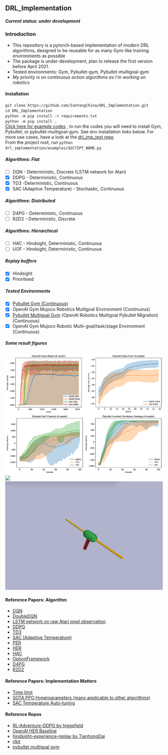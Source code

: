 ## DRL_Implementation
##### Current status: under development

### Introduction
- This repository is a pytorch-based implementation of modern DRL algorithms, designed to be reusable for as many 
Gym-like training environments as possible
- The package is under-development, plan to release the first version before April 2021.
- Tested environments: Gym, Pybullet-gym, Pybullet-multigoal-gym
- *My priority is on continuous action algorithms as I'm working on robotics*

#### Installation
`git clone https://github.com/IanYangChina/DRL_Implementation.git` \
`cd DRL_Implementation` \
`python -m pip install -r requirements.txt`\
`python -m pip install .` \
[Click here for example codes](https://github.com/IanYangChina/DRL_Implementation/tree/master/drl_implementation/examples)
, to run the codes you will need to install Gym, Pybullet, or pybullet-multigoal-gym. See env installation links below.
For more use cases, have a look at the [drl_imp_test repo](https://github.com/IanYangChina/drl_imp_test)\
From the project root, run `python drl_implementation/examples/$SCTIPT_NAME.py`

##### Algorithms: Flat
- [ ] DQN - Deterministic, Discrete (LSTM network for Atari)
- [X] DDPG - Deterministic, Continuous
- [X] TD3 -Deterministic, Continuous
- [X] SAC (Adaptive Temperature) - Stochastic, Continuous

##### Algorithms: Distributed
- [ ] D4PG - Deterministic, Continuous
- [ ] R2D2 - Deterministic, Discrete

##### Algorithms: Hierarchical
- [ ] HAC - Hindsight, Deterministic, Continuous
- [ ] UOF - Hindsight, Deterministic, Continuous

##### Replay buffers
- [X] Hindsight
- [X] Prioritised

##### Tested Environments
- [X] [Pybullet Gym (Continuous)](https://github.com/bulletphysics/bullet3)
- [X] OpenAI Gym Mujoco Robotics Multigoal Environment (Continuous)
- [X] [Pybullet Multigoal Gym](https://github.com/IanYangChina/pybullet_multigoal_gym) (OpenAI Robotics 
Multigoal Pybullet Migration) (Continuous)
- [X] OpenAI Gym Mujoco Robotic Multi-goal/task/stage Environment (Continuous)

##### Some result figures
<img src="/src/figs.png" width="600"/>
<img src="/src/push.gif" width="600"/>
<img src="/src/pendulum.gif" width="600"/>

#### Reference Papers: Algorithm
* [DQN](https://www.nature.com/articles/nature14236?wm=book_wap_0005)
* [DoubleDQN](https://www.aaai.org/ocs/index.php/AAAI/AAAI16/paper/viewPaper/12389)
* [LSTM network on raw Atari pixel observation](https://arxiv.org/pdf/1907.02908.pdf)
* [DDPG](https://arxiv.org/abs/1509.02971)
* [TD3](https://arxiv.org/pdf/1802.09477.pdf)
* [SAC (Adaptive Temperature)](https://arxiv.org/pdf/1812.05905.pdf)
* [PER](https://arxiv.org/abs/1511.05952)
* [HER](http://papers.nips.cc/paper/7090-hindsight-experience-replay)
* [HAC](https://arxiv.org/abs/1712.00948)
* [OptionFramework](https://www.sciencedirect.com/science/article/pii/S0004370299000521)
* [D4PG](https://arxiv.org/abs/1804.08617)
* [R2D2](https://openreview.net/pdf?id=r1lyTjAqYX)

#### Reference Papers: Implementation Matters
* [Time limit](https://arxiv.org/abs/1712.00378)
* [SOTA PPO Hyperparameters (many applicable to other algorithms)](https://arxiv.org/abs/2006.05990)
* [SAC Temperature Auto-tuning](https://arxiv.org/abs/1812.05905)

#### Reference Repos
* [RL-Adventure-DDPG by higgsfield](https://github.com/higgsfield/RL-Adventure-2/blob/master/5.ddpg.ipynb)
* [OpenAI HER Baseline](https://github.com/openai/baselines/tree/master/baselines/her)
* [hindsight-experience-replay by TianhongDai](https://github.com/TianhongDai/hindsight-experience-replay)
* [rlkit](https://github.com/vitchyr/rlkit)
* [pybullet multigoal gym](https://github.com/IanYangChina/pybullet_multigoal_gym)
